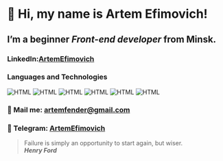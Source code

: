 # 👋 Hi, my name is **Artem Efimovich**!


##  I’m a beginner *Front-end developer* from Minsk.


### LinkedIn:[ArtemEfimovich](https://www.linkedin.com/in/artem-efimovich-2a5730141/)



### Languages and Technologies

![HTML](https://img.shields.io/badge/-JAVASCRIPT-090909?style=for-the-badge&logo=javascript)
![HTML](https://img.shields.io/badge/-REACT-090909?style=for-the-badge&logo=react)
![HTML](https://img.shields.io/badge/-TYPESCRIPT-090909?style=for-the-badge&logo=typescript)
![HTML](https://img.shields.io/badge/-REDUX-090909?style=for-the-badge&logo=redux)
![HTML](https://img.shields.io/badge/-HTML-090909?style=for-the-badge&logo=html5)
![HTML](https://img.shields.io/badge/-CSS-090909?style=for-the-badge&logo=css3)

### 📧 Mail me: artemfender@gmail.com
### 📨 Telegram: [ArtemEfimovich](t.me/ArtemEfimovich)

>Failure is simply an opportunity to start again, but wiser.<br/>
>***Henry Ford***





<!---
ArtemEfimovich/ArtemEfimovich is a ✨ special ✨ repository because its `README.md` (this file) appears on your GitHub profile.
You can click the Preview link to take a look at your changes.
--->
